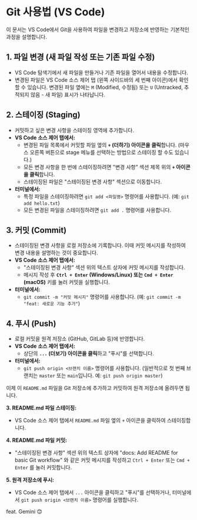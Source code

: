# Git 사용법 (VS Code)

이 문서는 VS Code에서 Git을 사용하여 파일을 변경하고 저장소에 반영하는 기본적인 과정을 설명합니다.

## 1. 파일 변경 (새 파일 작성 또는 기존 파일 수정)

* VS Code 탐색기에서 새 파일을 만들거나 기존 파일을 열어서 내용을 수정합니다.
* 변경된 파일은 VS Code 소스 제어 탭 (왼쪽 사이드바의 세 번째 아이콘)에서 확인할 수 있습니다. 변경된 파일 옆에는 `M` (Modified, 수정됨) 또는 `U` (Untracked, 추적되지 않음 - 새 파일) 표시가 나타납니다.

## 2. 스테이징 (Staging)

* 커밋하고 싶은 변경 사항을 스테이징 영역에 추가합니다.
* **VS Code 소스 제어 탭에서:**
    * 변경된 파일 목록에서 커밋할 파일 옆의 **`+` (더하기) 아이콘을 클릭**합니다.
        (마우스 오른쪽 버튼으로 stage 메뉴를 선택하는 방법으로 스테이징 할 수도 있습니다.)
    * 모든 변경 사항을 한 번에 스테이징하려면 "변경 사항" 섹션 제목 위의 **`+` 아이콘을 클릭**합니다.
    * 스테이징된 파일은 "스테이징된 변경 사항" 섹션으로 이동합니다.
* **터미널에서:**
    * 특정 파일을 스테이징하려면 `git add <파일명>` 명령어를 사용합니다. (예: `git add hello.txt`)
    * 모든 변경된 파일을 스테이징하려면 `git add .` 명령어를 사용합니다.

## 3. 커밋 (Commit)

* 스테이징된 변경 사항을 로컬 저장소에 기록합니다. 이때 커밋 메시지를 작성하여 변경 내용을 설명하는 것이 중요합니다.
* **VS Code 소스 제어 탭에서:**
    * "스테이징된 변경 사항" 섹션 위의 텍스트 상자에 커밋 메시지를 작성합니다.
    * 메시지 작성 후 **`Ctrl + Enter` (Windows/Linux) 또는 `Cmd + Enter` (macOS)** 키를 눌러 커밋을 실행합니다.
* **터미널에서:**
    * `git commit -m "커밋 메시지"` 명령어를 사용합니다. (예: `git commit -m "feat: 새로운 기능 추가"`)

## 4. 푸시 (Push)

* 로컬 커밋을 원격 저장소 (GitHub, GitLab 등)에 반영합니다.
* **VS Code 소스 제어 탭에서:**
    * 상단의 **`...` (더보기) 아이콘을 클릭**하고 "푸시"를 선택합니다.
* **터미널에서:**
    * `git push origin <브랜치 이름>` 명령어를 사용합니다. (일반적으로 첫 번째 브랜치는 `master` 또는 `main`입니다. 예: `git push origin master`)

이제 이 `README.md` 파일을 Git 저장소에 추가하고 커밋하여 원격 저장소에 올려두면 됩니다.

**3. README.md 파일 스테이징:**

* VS Code 소스 제어 탭에서 `README.md` 파일 옆의 `+` 아이콘을 클릭하여 스테이징합니다.

**4. README.md 파일 커밋:**

* "스테이징된 변경 사항" 섹션 위의 텍스트 상자에 "docs: Add README for basic Git workflow" 와 같은 커밋 메시지를 작성하고 `Ctrl + Enter` 또는 `Cmd + Enter` 를 눌러 커밋합니다.

**5. 원격 저장소에 푸시:**

* VS Code 소스 제어 탭에서 `...` 아이콘을 클릭하고 "푸시"를 선택하거나, 터미널에서 `git push origin <브랜치 이름>` 명령어를 실행합니다.

feat. Gemini 😊